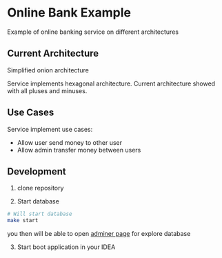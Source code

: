 # Online Bank Example

Example of online banking service on different architectures

## Current Architecture

Simplified onion architecture

Service implements hexagonal architecture. 
Current architecture showed with all pluses and minuses.

## Use Cases

Service implement use cases:
* Allow user send money to other user
* Allow admin transfer money between users

## Development

1) clone repository

2) Start database
```bash
# Will start database
make start
```

you then will be able to open [adminer page](http://localhost:8080/?pgsql=localhost%3A5432&username=postgres&db=bank&ns=public)
for explore database

3) Start boot application in your IDEA